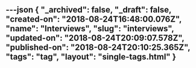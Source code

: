 ---json
{
  "_archived": false,
  "_draft": false,
  "created-on": "2018-08-24T16:48:00.076Z",
  "name": "Interviews",
  "slug": "interviews",
  "updated-on": "2018-08-24T20:09:07.578Z",
  "published-on": "2018-08-24T20:10:25.365Z",
  "tags": "tag",
  "layout": "single-tags.html"
}
---


